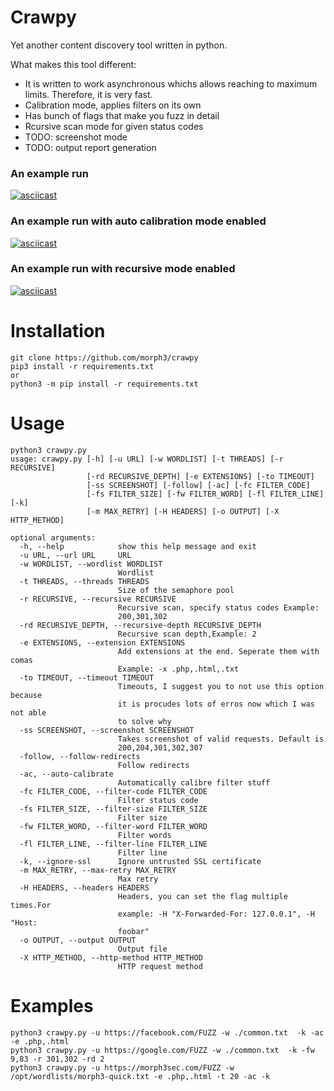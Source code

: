 # Crawpy
Yet another content discovery tool written in python.

What makes this tool different:
* It is written to work asynchronous whichs allows reaching to maximum limits. Therefore, it is very fast.
* Calibration mode, applies filters on its own
* Has bunch of flags that make you fuzz in detail
* Rcursive scan mode for given status codes
* TODO: screenshot mode
* TODO: output report generation

### An example run
[![asciicast](https://asciinema.org/a/370172.svg)](https://asciinema.org/a/370172)

### An example run with auto calibration mode enabled
[![asciicast](https://asciinema.org/a/370475.svg)](https://asciinema.org/a/370475)

### An example run with recursive mode enabled
[![asciicast](https://asciinema.org/a/370161.svg)](https://asciinema.org/a/370161)

# Installation
```
git clone https://github.com/morph3/crawpy
pip3 install -r requirements.txt 
or
python3 -m pip install -r requirements.txt
```

# Usage
```
python3 crawpy.py
usage: crawpy.py [-h] [-u URL] [-w WORDLIST] [-t THREADS] [-r RECURSIVE]
                 [-rd RECURSIVE_DEPTH] [-e EXTENSIONS] [-to TIMEOUT]
                 [-ss SCREENSHOT] [-follow] [-ac] [-fc FILTER_CODE]
                 [-fs FILTER_SIZE] [-fw FILTER_WORD] [-fl FILTER_LINE] [-k]
                 [-m MAX_RETRY] [-H HEADERS] [-o OUTPUT] [-X HTTP_METHOD]

optional arguments:
  -h, --help            show this help message and exit
  -u URL, --url URL     URL
  -w WORDLIST, --wordlist WORDLIST
                        Wordlist
  -t THREADS, --threads THREADS
                        Size of the semaphore pool
  -r RECURSIVE, --recursive RECURSIVE
                        Recursive scan, specify status codes Example:
                        200,301,302
  -rd RECURSIVE_DEPTH, --recursive-depth RECURSIVE_DEPTH
                        Recursive scan depth,Example: 2
  -e EXTENSIONS, --extension EXTENSIONS
                        Add extensions at the end. Seperate them with comas
                        Example: -x .php,.html,.txt
  -to TIMEOUT, --timeout TIMEOUT
                        Timeouts, I suggest you to not use this option because
                        it is procudes lots of erros now which I was not able
                        to solve why
  -ss SCREENSHOT, --screenshot SCREENSHOT
                        Takes screenshot of valid requests. Default is
                        200,204,301,302,307
  -follow, --follow-redirects
                        Follow redirects
  -ac, --auto-calibrate
                        Automatically calibre filter stuff
  -fc FILTER_CODE, --filter-code FILTER_CODE
                        Filter status code
  -fs FILTER_SIZE, --filter-size FILTER_SIZE
                        Filter size
  -fw FILTER_WORD, --filter-word FILTER_WORD
                        Filter words
  -fl FILTER_LINE, --filter-line FILTER_LINE
                        Filter line
  -k, --ignore-ssl      Ignore untrusted SSL certificate
  -m MAX_RETRY, --max-retry MAX_RETRY
                        Max retry
  -H HEADERS, --headers HEADERS
                        Headers, you can set the flag multiple times.For
                        example: -H "X-Forwarded-For: 127.0.0.1", -H "Host:
                        foobar"
  -o OUTPUT, --output OUTPUT
                        Output file
  -X HTTP_METHOD, --http-method HTTP_METHOD
                        HTTP request method
```


# Examples
```
python3 crawpy.py -u https://facebook.com/FUZZ -w ./common.txt  -k -ac  -e .php,.html
python3 crawpy.py -u https://google.com/FUZZ -w ./common.txt  -k -fw 9,83 -r 301,302 -rd 2
python3 crawpy.py -u https://morph3sec.com/FUZZ -w /opt/wordlists/morph3-quick.txt -e .php,.html -t 20 -ac -k
```



